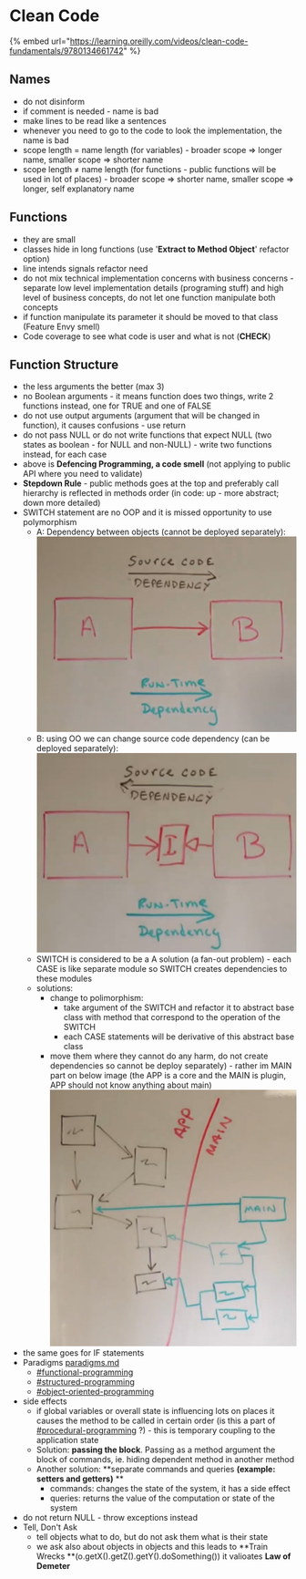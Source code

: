 # Clean Code

{% embed url="https://learning.oreilly.com/videos/clean-code-fundamentals/9780134661742" %}

## Names

* do not disinform
* if comment is needed - name is bad
* make lines to be read like a sentences
* whenever you need to go to the code to look the implementation, the name is bad
* scope length = name length (for variables) - broader scope ⇒ longer name, smaller scope ⇒ shorter name
* scope length ≠ name length (for functions - public functions will be used in lot of places) - broader scope ⇒ shorter name, smaller scope ⇒ longer, self explanatory name

## Functions

* they are small
* classes hide in long functions (use '**Extract to Method Object**' refactor option)
* line intends signals refactor need
* do not mix technical implementation concerns with business concerns - separate low level implementation details (programing stuff) and high level of business concepts, do not let one function manipulate both concepts
* if function manipulate its parameter it should be moved to that class (Feature Envy smell)
* Code coverage to see what code is user and what is not (**CHECK**)

## Function Structure

* the less arguments the better (max 3)
* no Boolean arguments - it means function does two things, write 2 functions instead, one for TRUE and one of FALSE
* do not use output arguments (argument that will be changed in function), it causes confusions - use return
* do not pass NULL or do not write functions that expect NULL (two states as boolean - for NULL and non-NULL) - write two functions instead, for each case
* above is **Defencing Programming, a code smell** (not applying to public API where you need to validate)
* **Stepdown Rule** - public methods goes at the top and preferably call hierarchy is reflected in methods order (in code: up - more abstract; down more detailed)
* SWITCH statement are no OOP and it is missed opportunity to use polymorphism
  * A: Dependency between objects (cannot be deployed separately):![](<../.gitbook/assets/image (13).png>)
  * B: using OO we can change source code dependency (can be deployed separately):![](<../.gitbook/assets/image (12).png>)
  * SWITCH is considered to be a A solution (a fan-out problem) - each CASE is like separate module so SWITCH creates dependencies to these modules
  * solutions:
    * change to polimorphism:
      * take argument of the SWITCH and refactor it to abstract base class with method that correspond to the operation of the SWITCH
      * each CASE statements will be derivative of this abstract base class
    * move them where they cannot do any harm, do not create dependencies so cannot be deploy separately) - rather im MAIN part on below image (the APP is a core and the MAIN is plugin, APP should not know anything about main)![](<../.gitbook/assets/image (16).png>)
* the same goes for IF statements
* Paradigms [paradigms.md](../dev/concepts/paradigms.md "mention")
  * [#functional-programming](../dev/concepts/paradigms.md#functional-programming "mention")
  * [#structured-programming](../dev/concepts/paradigms.md#structured-programming "mention")
  * [#object-oriented-programming](../dev/concepts/paradigms.md#object-oriented-programming "mention")
* side effects
  * if global variables or overall state is influencing lots on places it causes the method to be called in certain order (is this a part of [#procedural-programming](../dev/concepts/paradigms.md#procedural-programming "mention") ?) - this is temporary coupling to the application state
  * Solution: **passing the block**. Passing as a method argument the block of commands, ie. hiding dependent method in another method
  * Another solution: **separate commands and queries **(example: setters and getters)** **
    * commands: changes the state of the system, it has a side effect
    * queries: returns the value of the computation or state of the system
* do not return NULL - throw exceptions instead
* Tell, Don't Ask
  * tell objects what to do, but do not ask them what is their state
  * we ask also about objects in objects and this leads to **Train Wrecks **(o.getX().getZ().getY().doSomething())  it valioates **Law of Demeter**
